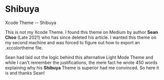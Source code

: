 # Shibuya
Xcode Theme -- Shibuya

This is not my Xcode Theme.  I found this theme on Medium by author **Sean Choo** (Late 2021) who has since deleted his article.  I wanted this theme on my second machine and was forced to figure out how to export an .xccolortheme file.

Sean had laid out the logic behind this alternative Light Mode Theme and while I can't remember the justifications, the mere fact he wrote 450 words explaining why his **__Shibuya__** Theme is superior had me convinced.  So here it is and thanks Sean!
